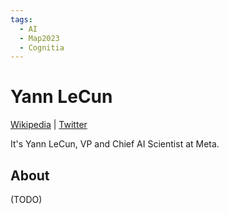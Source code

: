 ```yaml
---
tags:
  - AI
  - Map2023
  - Cognitia
---
```

# Yann LeCun

[Wikipedia](https://en.wikipedia.org/wiki/Yann_LeCun) |  [Twitter](https://twitter.com/ylecun/)

It's Yann LeCun, VP and Chief AI Scientist at Meta.
## About

(TODO)